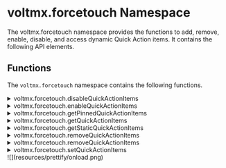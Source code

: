                             


voltmx.forcetouch Namespace
=========================

The voltmx.forcetouch namespace provides the functions to add, remove, enable, disable, and access dynamic Quick Action items. It contains the following API elements.

Functions
---------

The `voltmx.forcetouch` namespace contains the following functions.


<details close markdown="block"><summary>voltmx.forcetouch.disableQuickActionItems</summary>

* * *

The `disableQuickActionItems` function disables pinned shortcuts that were previously enabled. If the target shortcuts are already disabled, this function does not take any action. It sets the mentioned disabled message for all Quick Action items. When you try to launch the disabled actionItem shortcut, a relevant toast message is displayed. You should use this function for dynamic shortcut Quick Action items, and you must not call the function with static quickAction IDs.

### Syntax

disableQuickActionItems(Object quickActionList, String disableMessage)  

### Input Parameters

An object of quickAction ID and the disable message.

### Example 1

```

var shortcuts = {
    "com.voltmx.first1": "disable1",
    "com.voltmx.first.imageName": "your shortcut disabled2"
};
voltmx.forcetouch.disableQuickActionItems(shortcuts, "Disabled all Shortcuts");			
```

Note: The above example disables all shortcut IDs (com.voltmx.first1 and com.voltmx.first.imageName) with the common disable message as "Disabled all Shortcuts".

### Example 2

```

voltmx.forcetouch.disableQuickActionItems(shortcuts);				
```

Note: This example disables the shortcuts mentioned above with their respective disable messages.

### Return Values

None.

### Platform Availability

*   Android 7.1 and later or API Level 25 or later

</details>
<details close markdown="block"><summary>voltmx.forcetouch.enableQuickActionItems</summary> 

* * *

The `enableQuickActionItems` function enables pinned shortcuts that were previously disabled. If the target shortcuts were already enabled, this function does not take any action.

### Syntax

enableQuickActionItems(Array quickActionId)  

### Input Parameters

An array of quickAction IDs.

### Example

```

var quickActionItems = [{
    "id": "com.voltmx.first",
    "title": "firstPage",
    "subtitle": "takes to first page",
    "icon": "option1.png",
    "info": {
        "feed": "feed to first form"
    }
}, {
    "id": "com.voltmx.second",
    "title": "secondPage",
    "subtitle": "takes to second page",
    "icon": "option1.png",
    "info": {
        "feed": "feed to second form"
    }
}];           
voltmx.forcetouch.enableQuickActionItems(quickActionItems);

```

### Return Values

None.

### Platform Availability

*   Android 7.1 and later or API Level 25 or later

</details>
<details close markdown="block"><summary>voltmx.forcetouch.getPinnedQuickActionItems</summary> 

* * *

The `getPinnedQuickActionItems` function returns an ID list of all the pinned Quick Action items. This function helps you pin a shortcut of any of the functional options of an app on the home screen of a mobile device.

### Syntax
```

getPinnedQuickActionItems();
```

### Input Parameters

None.

### Example

```

var pinnedQuickActionArray=voltmx.forcetouch.getPinnedQuickActionItems();
alert("The pinned quick action Items are:"+pinnedQuickActionArray);

```

### Return Values

An array of ID strings.

### Platform Availability

*   Android 7.1 and later or API Level 25 or later

</details>
<details close markdown="block"><summary>voltmx.forcetouch.getQuickActionItems</summary> 

* * *

The `getQuickActionItems` function gets an array of dynamic Quick Action items that are set in the app.

### Syntax

voltmx.forcetouch.getQuickActionItems()  

### Example

```

try {
    var quickActionItems = voltmx.forcetouch.getQuickActionItems();
    alert(JSON.stringify(quickActionItems));
} catch (args) {
    alert(args.toString());
}			
```

### Input Parameters

None.

### Return Values

A string array of dynamic Quick Action items containing only IDs, if any are set in the app. Otherwise, this function returns an empty array.

### Remarks

The returned array does not contain icon key-value pairs.

Platform Availability

*   iOS 9.0 and later
*   Android 7.1 and later or API Level 25 or later

</details>
<details close markdown="block"><summary>voltmx.forcetouch.getStaticQuickActionItems</summary> 

* * *

The `getQuickActionItems` function returns an array of immutable or static Quick Action items that are set in the app.

### Syntax

voltmx.forcetouch.getStaticQuickActionItems()  

### Example

```

var staticQuickActionArray = voltmx.forcetouch.getStaticQuickActionItems();
alert("The static quick action Items are:" + staticQuickActionArray);

```

### Input Parameters

None.

### Return Values

An array of ID strings.

### Platform Availability

*   iOS 9.0 and later
*   Android 7.1 and later or API Level 25 or later

</details>
<details close markdown="block"><summary>voltmx.forcetouch.removeQuickActionItems</summary> 

* * *

The `removeQuickActionItems` function removes all the dynamic Quick Action items that are set in the app.

### Syntax
```

voltmx.forcetouch.removeQuickActionItems()
```

### Example

```

voltmx.forcetouch.removeQuickActionItems(); //removes all quick action items
```

### Input Parameters

None.

### Return Values

None.

### Platform Availability

*   iOS 9.0 and later
*   Android 7.1 and later or API Level 25 or later

</details>
<details close markdown="block"><summary>voltmx.forcetouch.removeQuickActionItems</summary> 

* * *

The `removeQuickActionItems` function removes the array of specified dynamic Quick Action items.

### Syntax

voltmx.forcetouch.removeQuickActionItems(  
    Array ID);

### Input Parameters

  
| Parameter | Description |
| --- | --- |
| ID | An array of quickNotification IDs. |

### Example

```

var quickActionArray = voltmx.forcetouch.getQuickActionItems();
voltmx.forcetouch.removeQuickActionItems(quickActionArray);
```

### Return Values

None.

### Platform Availability

*   iOS 9.0 and later
*   Android 7.1 and later or API Level 25 or later

</details>
<details close markdown="block"><summary>voltmx.forcetouch.setQuickActionItems</summary> 

* * *

The `setQuickActionItems` function sets dynamic Quick Action items in the app.

### Syntax

voltmx.forcetouch.setQuickActionItems(quickActionItems)  

### Input Parameters

_quickActionItems_ - Mandatory.

An array of key-value pairs that contains the following values.

> | Key | Description |
> | --- | --- |
> | id | A string containing an app-defined id the home screen quick action. For example, com.appName.formName. |
> | title | A string that holds a user-visible title of the home screen quick action. This value can be localized. |
> | subtitle | A user-visible string that holds the subtitle of the home screen quick action. This value can be localized. |
> | icon | An optional value that selects the icon for the action. For system icons, this value can be set to one of the [Force Touch System Icon Constants](voltmx.forcetouch_namespace_constants.md#voltmx-forcetouch-constants). For iOS, if your app uses a custom icon that is included in the app's bundle, set this value to a string containing the filename of the icon. Also for iOS, if your app uses a contact's picture as its quick action icon, set this value to a ReferenceTable object for the contact that your app obtains by calling the [voltmx.contact.find](voltmx.contact_functions.md#contact.2) function. For Android, you can set the value of icon as either an image bundled with the app or as a Volt MX image Object. |
> | info | A dictionary with developer-provided key-value pairs that contain app-defined information about the home screen quick action. This information is used by the app to implement the action. |

  

### Example 1

You can create quick actions with system-defined icons, a custom image in your app's bundle, or with a picture from a contact in the device. To select a custom image as a Quick Action's icon, your app must specify the icon's file name as value for the icon key in the quickActionItems of the [setQuickActionItems](#setQuick) function.

The following example shows how to system-defined icon as the icon for the Quick Action.

```

var quickActionItems = [{
    "id": "com.voltmx.first",
    "title": "firstPage",
    "subtitle": "takes to first page",
    "icon": voltmx.forcetouch.QUICK_ACTION_ICON_TYPE_COMPOSE,
    "info": {
        "feed": "feed to first form"
    }
}, {
    "id": "com.voltmx.second",
    "title": "secondPage",
    "subtitle": "takes to second page",
    "icon": voltmx.forcetouch.QUICK_ACTION_ICON_TYPE_HOME,
    "info": {
        "feed": "feed to second form"
    }
}];
var actionsSet = voltmx.forcetouch.setQuickActionItems(quickActionItems);
```

### Example 2

The following example shows how to specify a custom image as the icon for the Quick Action and how to use the image from a contact as the icon for a Quick Action.

```

var quickActionItems = [{
    //Icon using custom image
    "id": "com.voltmx.first",
    "title": "firstPage",
    "subtitle": "Takes you to the first page",
    "icon": "customImage1",
    "info": {
        "feed": "Feed to the first form"
    }
}, {
    //Icon using contact picture
    "id": "com.voltmx.second",
    "title": "secondPage",
    "subtitle": "Takes you to second page",
    "icon": {
        "firstName": "John",
        "lastName": "Doe",
        "company": "Volt MX"
    },
    "info": {
        "feed": "Feed to the second form"
    }
}];
var actionsSet = voltmx.forcetouch.setQuickActionItems(quickActionItems);
```

### Example 3

Note: For this example, you may get an alert on Iris to write the code in dot notation. Please ignore that alert and execute the provided code as is.

```

function onAppServiceCallback(params) {

    alert("launchoptions: " + JSON.stringify(params));

    //if launch mode = 3 &amp;&amp; quickactionitem key present in launchparams

    //denotes quick action item launch

    if (params.launchmode == 3) {

        var quickActionItem = params.launchparams.quickactionitem;

        if (quickActionItem) {

            if (quickActionItem.id == "firstform") {

                return frmFirst;

            } else if (quickActionItem.id == "mapviewform") {

                return frmSecond;

            } else if (quickActionItem.id == "basket") {

                return frmThird;

            } else if (quickActionItem.id == "AccountDetails") {

                return frmFourth;

            }

        }

    }

}
```

### Return Values

A Boolean value that is `true` if at least one dynamic Quick Action item was set in the app; otherwise the value is `false`.

### Platform Availability

*   iOS 9.0 and later
*   Android 7.1 and later or API Level 25 or later

</details>
![](resources/prettify/onload.png)
